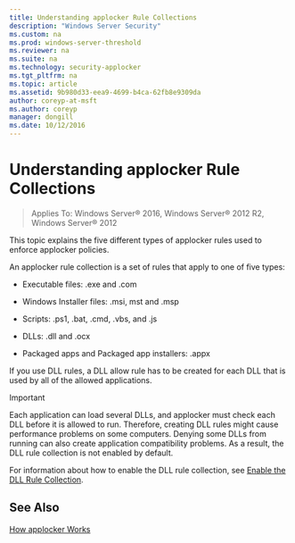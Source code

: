 ```yaml
---
title: Understanding applocker Rule Collections
description: "Windows Server Security"
ms.custom: na
ms.prod: windows-server-threshold
ms.reviewer: na
ms.suite: na
ms.technology: security-applocker
ms.tgt_pltfrm: na
ms.topic: article
ms.assetid: 9b980d33-eea9-4699-b4ca-62fb8e9309da
author: coreyp-at-msft
ms.author: coreyp
manager: dongill
ms.date: 10/12/2016
---
```

# Understanding applocker Rule Collections

>Applies To: Windows Server&reg; 2016, Windows Server&reg; 2012 R2, Windows Server&reg; 2012

This topic explains the five different types of applocker rules used to enforce applocker policies.

An applocker rule collection is a set of rules that apply to one of five types:

-   Executable files: .exe and .com

-   Windows Installer files: .msi, mst and .msp

-   Scripts: .ps1, .bat, .cmd, .vbs, and .js

-   DLLs: .dll and .ocx

-   Packaged apps and Packaged app installers: .appx

If you use DLL rules, a DLL allow rule has to be created for each DLL that is used by all of the allowed applications.

> [!IMPORTANT]
> Each application can load several DLLs, and applocker must check each DLL before it is allowed to run. Therefore, creating DLL rules might cause performance problems on some computers. Denying some DLLs from running can also create application compatibility problems. As a result, the DLL rule collection is not enabled by default.

For information about how to enable the DLL rule collection, see [Enable the DLL Rule Collection](http://go.microsoft.com/fwlink/?LinkId=163405).

## See Also
[How applocker Works](../how-applocker-works.md)


